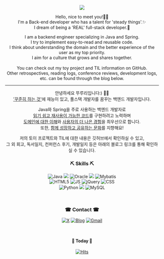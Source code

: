 <div align="center"><img src="https://capsule-render.vercel.app/api?type=waving&color=auto&height=200&section=header&text=ddururiiiiiii&fontSize=40" />

Hello, nice to meet you!🙂👋<br>
I'm a Back-end developer who has a talent for 'steady things'.✨<br>
I dream of being a 'REAL' full-stack developer.🚩

 I am a backend engineer specializing in Java and Spring.<br>
 I try to implement easy-to-read and reusable code.<br>
 I think about understanding the domain and the better experience of the user as my top priority.<br>
 I aim for a culture that grows and shares together.<br>
<br>
You can check out my toy project and TIL information on GitHub. <br>
Other retrospectives, reading logs, conference reviews, development logs, etc. can be found through the blog below.

<hr>

안녕하세요 뚜루리입니다:) 🙂👋<br>
<U>'꾸준히 하는 것'</U>에 재능이 있고, 풀스택 개발자를 꿈꾸는 백엔드 개발자입니다.<br>

Java와 Spring을 주로 사용하는 백엔드 개발자로<br>
<u>읽기 쉽고 재사용이 가능한 코드</u>를 구현하려고 노력하며<br>
<u>도메인에 대한 이해</u>와 <u>사용자의 더 나은 경험</u>을 최우선으로 합니다.<br>
또한, <u>함께 성장하고 공유하는 문화</u>를 지향해요!

저의 토이 프로젝트와 TIL에 대한 내용은 깃허브에서 확인하실 수 있고, <br>
그 외 회고, 독서일지, 컨퍼런스 후기, 개발일지 등은 아래의 블로그 링크를  통해 확인하실 수 있습니다. <br>

<b><h3>⛏ Skills ⛏</h3></b>

![Java](https://img.shields.io/badge/Java-ED8B00?style=for-the-badge&logo=openjdk&logoColor=white)
<img src="https://img.shields.io/badge/springboot-6DB33F?style=for-the-badge&logo=springboot&logoColor=white">
![Oracle](https://img.shields.io/badge/Oracle-F80000?style=for-the-badge&logo=oracle&logoColor=black)
<img src="https://img.shields.io/badge/Thymeleaf-005F0F?style=for-the-badge&logo=Thymeleaf&logoColor=white">
![Mybatis](https://img.shields.io/badge/Mybatis-1DA1F2?style=for-the-badge&logo=Mybatis&logoColor=black)
<br>
![HTML5](https://img.shields.io/badge/HTML-239120?style=for-the-badge&logo=html5&logoColor=white)
![JS](https://img.shields.io/badge/JavaScript-F7DF1E?style=for-the-badge&logo=JavaScript&logoColor=white)
![jQuery](https://img.shields.io/badge/jQuery-0769AD?style=for-the-badge&logo=jquery&logoColor=white)
![CSS](https://img.shields.io/badge/CSS-239120?&style=for-the-badge&logo=css3&logoColor=white)
<br>
![Python](https://img.shields.io/badge/Python-3776AB?style=for-the-badge&logo=python&logoColor=white)
<img src="https://img.shields.io/badge/JPA-6DB33F?style=for-the-badge&logo=JPA&logoColor=white">
![MySQL](https://img.shields.io/badge/MySQL-00000F?style=for-the-badge&logo=mysql&logoColor=white)
<br>






<br>
  
<b><h3>☎ Contact ☎</h3></b>


[![X](https://img.shields.io/badge/X-%23000000.svg?style=for-the-badge&logo=X&logoColor=white)](https://twitter.com/ddururiiiiiii)
[![Blog](https://img.shields.io/badge/Blog-FF5722?style=for-the-badge&logo=blogger&logoColor=white)](https://ddururiiiiiii.tistory.com/)
[![Gmail](https://img.shields.io/badge/Gmail-D14836?style=for-the-badge&logo=gmail&logoColor=white)](mailto:workingsg913@gmail.com)



<br>

<b><h4>📌 Today 📌</h4></b>

[![Hits](https://hits.seeyoufarm.com/api/count/incr/badge.svg?url=https%3A%2F%2Fgithub.com%2Fddururiiiiiii&count_bg=%2379C83D&title_bg=%23555555&icon=&icon_color=%23E7E7E7&title=hits&edge_flat=false)](https://hits.seeyoufarm.com)
</div>




